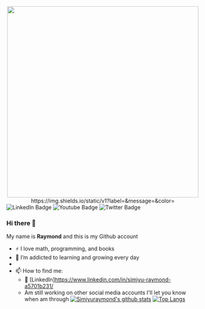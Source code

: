 <div id="header" align="center">
  <img src="https://media.giphy.com/media/fvx95jkua5th3YeThr/giphy.gif" width="500"/>
  https://img.shields.io/static/v1?label=<LABEL>&message=<MESSAGE>&color=<COLOR>
  </div>
  <div id="badges">
  <img src="https://img.shields.io/badge/LinkedIn-blue?style=for-the-badge&logo=linkedin&logoColor=white" alt="LinkedIn Badge"/>
  <img src="https://img.shields.io/badge/YouTube-red?style=for-the-badge&logo=youtube&logoColor=white" alt="Youtube Badge"/>
  <img src="https://img.shields.io/badge/Twitter-blue?style=for-the-badge&logo=twitter&logoColor=white" alt="Twitter Badge"/>
</div>
  

### Hi there 👋
My name is **Raymond** and this is my Github account

- :zap: I love math, programming, and books
- 🌱 I’m addicted to learning and growing every day
- 
- 📫 How to find me: 
  - :office: [LinkedIn]https://www.linkedin.com/in/simiyu-raymond-a5701b231/
  - Am still working on other social media accounts I'll let you know when am through
 [![Simiyuraymond's github stats](https://github-readme-stats.vercel.app/api?username=Ray026&count_private=true&show_icons=true&theme=radical&hide_rank=false)](https://github.com/Ray026/github-readme-stats)
 [![Top Langs](https://github-readme-stats.vercel.app/api/top-langs/?username=Ray026)](https://github.com/Ray026/github-readme-stats)
 
 
